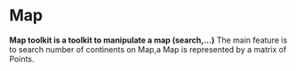 # Map

**Map toolkit is a toolkit to manipulate a map (search,...)**
The main feature is to search number of continents on Map,a Map is represented by a matrix of Points.
